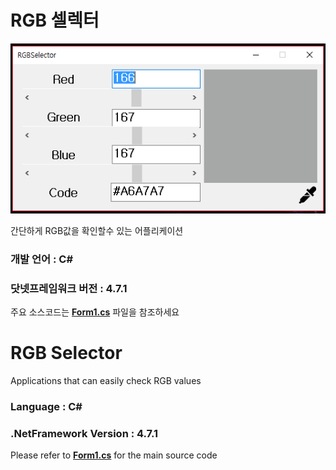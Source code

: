 # RGB 셀렉터

![](screenshot.png)

간단하게 RGB값을 확인할수 있는 어플리케이션

### 개발 언어 : C#
### 닷넷프레임워크 버전 : 4.7.1

주요 소스코드는 **[Form1.cs](RGB셀렉터/Form1.cs)** 파일을 참조하세요




# RGB Selector



Applications that can easily check RGB values

### Language : C#
### .NetFramework Version : 4.7.1

Please refer to **[Form1.cs](RGB셀렉터/Form1.cs)** for the main source code
